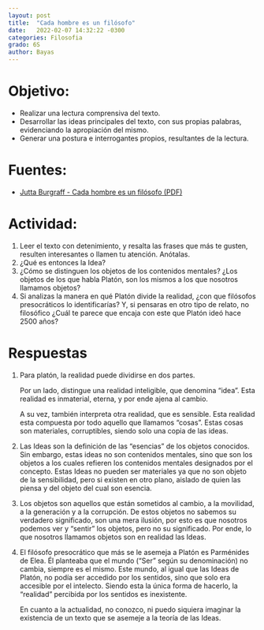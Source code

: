 ```yaml
---
layout: post
title:  "Cada hombre es un filósofo"
date:   2022-02-07 14:32:22 -0300
categories: Filosofia
grado: 6S
author: Bayas
---
```

# Objetivo:

- Realizar una lectura comprensiva del texto.
- Desarrollar las ideas principales del texto, con sus propias palabras, evidenciando la apropiación del mismo.
- Generar una postura e interrogantes propios, resultantes de la lectura.

# Fuentes:

- [Jutta Burgraff - Cada hombre es un filósofo (PDF)](https://bayaspirina.github.io/Bayas/assets/CadaHombreEsUnFilosofo.pdf)

# Actividad:

1. Leer el texto con detenimiento, y resalta las frases que más te gusten, resulten interesantes o llamen tu atención. Anótalas.
2. ¿Qué es entonces la Idea?
3. ¿Cómo se distinguen los objetos de los contenidos mentales? ¿Los objetos de los que habla Platón, son los mismos a los que nosotros llamamos objetos?
4. Si analizas la manera en qué Platón divide la realidad, ¿con que filósofos presocráticos lo identificarías? Y, si pensaras en otro tipo de relato, no filosófico ¿Cuál te parece que encaja con este que Platón ideó hace 2500 años?

# Respuestas

1. Para platón, la realidad puede dividirse en dos partes.

    Por un lado, distingue una realidad inteligible, que denomina “idea”. Esta realidad es inmaterial, eterna, y por ende ajena al cambio.

    A su vez, también interpreta otra realidad, que es sensible. Esta realidad esta compuesta por todo aquello que llamamos “cosas”. Estas cosas son materiales, corruptibles, siendo solo una copia de las ideas.

2. Las Ideas son la definición de las “esencias” de los objetos conocidos. Sin embargo, estas ideas no son contenidos mentales, sino que son los objetos a los cuales refieren los contenidos mentales designados por el concepto. Estas Ideas no pueden ser materiales ya que no son objeto de la sensibilidad, pero si existen en otro plano, aislado de quien las piensa y del objeto del cual son esencia.

3. Los objetos son aquellos que están sometidos al cambio, a la movilidad, a la generación y a la corrupción. De estos objetos no sabemos su verdadero significado, son una mera ilusión, por esto es que nosotros podemos ver y “sentir” los objetos, pero no su significado. Por ende, lo que nosotros llamamos objetos son en realidad las Ideas.

4. El filósofo presocrático que más se le asemeja a Platón es Parménides de Elea. Él planteaba que el mundo (“Ser” según su denominación) no cambia, siempre es el mismo. 	Este mundo, al igual que las Ideas de Platón, no podía ser accedido por los sentidos, sino que solo era accesible por el intelecto.
Siendo esta la única forma de hacerlo, la “realidad” percibida por los sentidos es inexistente.

    En cuanto a la actualidad, no conozco, ni puedo siquiera imaginar la existencia de un texto que se asemeje a la teoría de las Ideas.
